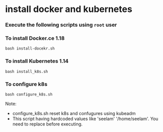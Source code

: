 # install docker and kubernetes

### Execute the following scripts using `root` user
### To install Docker.ce 1.18
```bash install-docekr.sh```

### To install Kubernetes 1.14
```bash install_k8s.sh```

### To configure k8s
```bash configure_k8s.sh```

Note: 
* configure_k8s.sh reset k8s and confugures using kubeadm
* This script having hardcoded values like 'seelam' '/home/seelam'. You need to replace before executing.    
